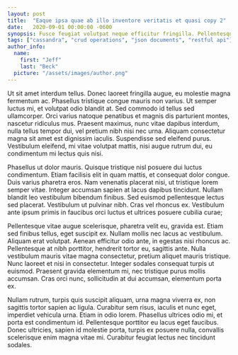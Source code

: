 ```yaml
---
layout: post
title:  "Eaque ipsa quae ab illo inventore veritatis et quasi copy 2"
date:   2020-09-01 00:00:00 -0600
synopsis: Fusce feugiat volutpat neque efficitur fringilla. Pellentesque eleifend scelerisque pretium. Donec est neque, tincidunt id sapien eu, tempor accumsan felis. Nullam rhoncus sed nisi ac bibendum. Nam ut ipsum non dui lacinia accumsan. Aenean iaculis odio vel felis fringilla fringilla. Proin pretium venenatis semper.
tags: ["cassandra", "crud operations", "json documents", "restful api"]
author_info:
  name: 
    first: "Jeff"
    last: "Beck"
  picture: "/assets/images/author.png"
---
```


Ut sit amet interdum tellus. Donec laoreet fringilla augue, eu molestie magna fermentum ac. Phasellus tristique congue mauris non varius. Ut semper luctus mi, et volutpat odio blandit at. Sed commodo id tellus sed ullamcorper. Orci varius natoque penatibus et magnis dis parturient montes, nascetur ridiculus mus. Praesent maximus, nunc vitae dapibus interdum, nulla tellus tempor dui, vel pretium nibh nisi nec urna. Aliquam consectetur magna sit amet est dignissim iaculis. Suspendisse sed eleifend purus. Vestibulum eleifend, mi vitae volutpat mattis, nisi augue rutrum dui, eu condimentum mi lectus quis nisi.

Phasellus ut dolor mauris. Quisque tristique nisl posuere dui luctus condimentum. Etiam facilisis elit in quam mattis, et consequat dolor congue. Duis varius pharetra eros. Nam venenatis placerat nisi, ut tristique lorem semper vitae. Integer accumsan sapien at lacus dapibus tincidunt. Nullam blandit leo vestibulum bibendum finibus. Sed euismod pellentesque lectus sed placerat. Vestibulum ut pulvinar nibh. Cras vel rhoncus ex. Vestibulum ante ipsum primis in faucibus orci luctus et ultrices posuere cubilia curae;

Pellentesque vitae augue scelerisque, pharetra velit eu, gravida est. Etiam sed finibus tellus, eget suscipit ex. Nullam mollis nec lacus ac vestibulum. Aliquam erat volutpat. Aenean efficitur odio ante, in egestas nisi rhoncus ac. Pellentesque at nibh porttitor, hendrerit tortor eu, sagittis ante. Nulla vestibulum mauris vitae magna consectetur, pretium aliquet mauris tristique. Nunc laoreet et nisi in consectetur. Integer sodales consequat turpis ut euismod. Praesent gravida elementum mi, nec tristique purus mollis accumsan. Cras orci nunc, sollicitudin at dui accumsan, elementum porta ex.

Nullam rutrum, turpis quis suscipit aliquam, urna magna viverra ex, non sagittis tortor sapien ac ligula. Curabitur sem risus, iaculis et nunc eget, imperdiet vehicula urna. Etiam in odio lorem. Phasellus ultrices odio mi, et porta est condimentum id. Pellentesque porttitor eu lacus eget faucibus. Donec ultricies, sapien id molestie porta, turpis ex posuere nulla, convallis scelerisque enim magna vitae mi. Curabitur feugiat lectus nec tincidunt sodales.